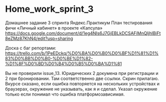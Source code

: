 # Home_work_sprint_3
Домашнее задание 3 спринта Яндекс.Практикум
План тестирования фичи «Личный кабинет» в проекте «Капсула»
https://docs.google.com/document/d/1eg4NIs6J7GjEBLkDCSAFiMnQljhIBiFt8eZMz87KhN4/edit?usp=sharing

Доска с баг репортами:
https://trello.com/b/1PeEDckq/%D0%BA%D0%B0%D0%BF%D1%81%D1%83%D0%BB%D0%B0-%D0%BE%D1%82-%D1%8F%D0%BD%D0%B4%D0%B5%D0%BA%D1%81

Вы не проверили issue_13. Юридических 2 докумена при регистрации и 2 при бронировании. Там соответственно две ссылки. Скрин прилагаю.
Вкурсе сказано, если ошибка повторяется на нескольких устройствах и браузерах, окружение не указывать, как я и сделал. Указал окружение только если понимал что ошибка платформозависимая.
